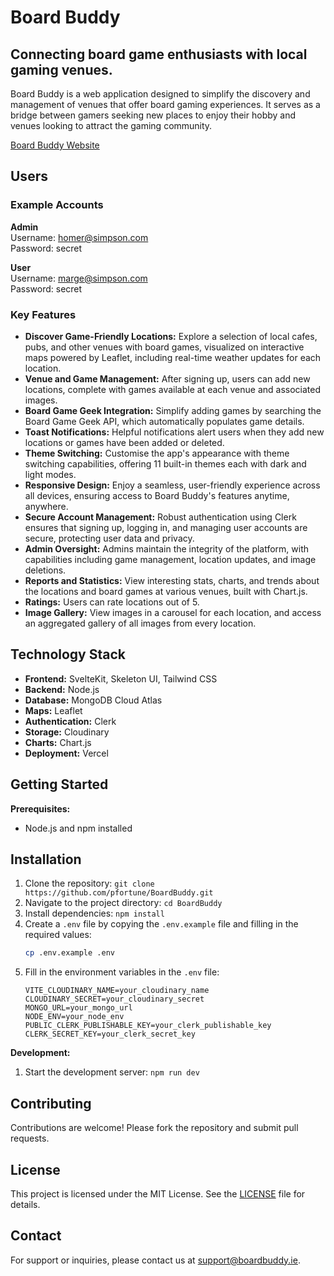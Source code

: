 # Board Buddy

## Connecting board game enthusiasts with local gaming venues.

Board Buddy is a web application designed to simplify the discovery and management of venues that offer board gaming experiences. It serves as a bridge between gamers seeking new places to enjoy their hobby and venues looking to attract the gaming community.

[Board Buddy Website](http://www.boardbuddy.ie)

## Users

### Example Accounts

**Admin**  
Username: homer@simpson.com  
Password: secret

**User**  
Username: marge@simpson.com  
Password: secret

### Key Features

- **Discover Game-Friendly Locations:** Explore a selection of local cafes, pubs, and other venues with board games, visualized on interactive maps powered by Leaflet, including real-time weather updates for each location.
- **Venue and Game Management:** After signing up, users can add new locations, complete with games available at each venue and associated images.
- **Board Game Geek Integration:** Simplify adding games by searching the Board Game Geek API, which automatically populates game details.
- **Toast Notifications:** Helpful notifications alert users when they add new locations or games have been added or deleted.
- **Theme Switching:** Customise the app's appearance with theme switching capabilities, offering 11 built-in themes each with dark and light modes.
- **Responsive Design:** Enjoy a seamless, user-friendly experience across all devices, ensuring access to Board Buddy's features anytime, anywhere.
- **Secure Account Management:** Robust authentication using Clerk ensures that signing up, logging in, and managing user accounts are secure, protecting user data and privacy.
- **Admin Oversight:** Admins maintain the integrity of the platform, with capabilities including game management, location updates, and image deletions.
- **Reports and Statistics:** View interesting stats, charts, and trends about the locations and board games at various venues, built with Chart.js.
- **Ratings:** Users can rate locations out of 5.
- **Image Gallery:** View images in a carousel for each location, and access an aggregated gallery of all images from every location.

## Technology Stack

- **Frontend:** SvelteKit, Skeleton UI, Tailwind CSS
- **Backend:** Node.js
- **Database:** MongoDB Cloud Atlas
- **Maps:** Leaflet
- **Authentication:** Clerk
- **Storage:** Cloudinary
- **Charts:** Chart.js
- **Deployment:** Vercel

## Getting Started

**Prerequisites:**

- Node.js and npm installed

## Installation

1. Clone the repository: `git clone https://github.com/pfortune/BoardBuddy.git`
2. Navigate to the project directory: `cd BoardBuddy`
3. Install dependencies: `npm install`
4. Create a `.env` file by copying the `.env.example` file and filling in the required values:
   ```sh
   cp .env.example .env
   ```
5. Fill in the environment variables in the `.env` file:
   ```plaintext
   VITE_CLOUDINARY_NAME=your_cloudinary_name
   CLOUDINARY_SECRET=your_cloudinary_secret
   MONGO_URL=your_mongo_url
   NODE_ENV=your_node_env
   PUBLIC_CLERK_PUBLISHABLE_KEY=your_clerk_publishable_key
   CLERK_SECRET_KEY=your_clerk_secret_key
   ```

**Development:**

1. Start the development server: `npm run dev`


## Contributing

Contributions are welcome! Please fork the repository and submit pull requests.

## License

This project is licensed under the MIT License. See the [LICENSE](LICENSE) file for details.

## Contact

For support or inquiries, please contact us at [support@boardbuddy.ie](mailto:support@boardbuddy.ie).
